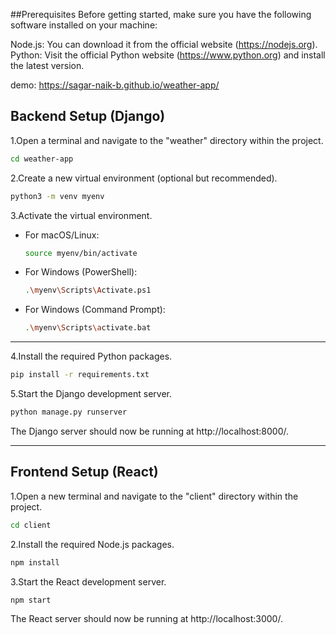 ##Prerequisites
Before getting started, make sure you have the following software installed on your machine:

Node.js: You can download it from the official website (https://nodejs.org).
Python: Visit the official Python website (https://www.python.org) and install the latest version.

demo: https://sagar-naik-b.github.io/weather-app/

## Backend Setup (Django)

1.Open a terminal and navigate to the "weather" directory within the project.

```bash
cd weather-app
```

2.Create a new virtual environment (optional but recommended).

```bash
python3 -m venv myenv
```

3.Activate the virtual environment.

- For macOS/Linux:

  ```bash
  source myenv/bin/activate
  ```

- For Windows (PowerShell):

  ```bash
  .\myenv\Scripts\Activate.ps1
  ```

- For Windows (Command Prompt):

  ```bash
  .\myenv\Scripts\activate.bat
  ```

---

4.Install the required Python packages.

```bash
pip install -r requirements.txt
```

5.Start the Django development server.

```bash
python manage.py runserver
```

The Django server should now be running at http://localhost:8000/.

---

## Frontend Setup (React)

1.Open a new terminal and navigate to the "client" directory within the project.

```bash
cd client
```

2.Install the required Node.js packages.

```bash
npm install
```

3.Start the React development server.

```bash
npm start
```

The React server should now be running at http://localhost:3000/.

